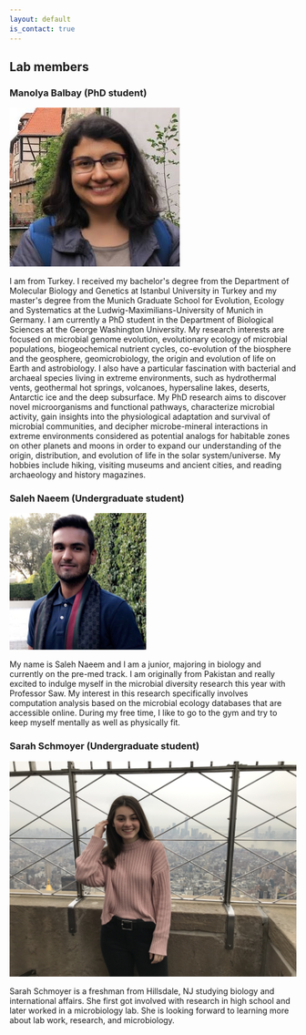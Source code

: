 ```yaml
---
layout: default
is_contact: true
---
```


## Lab members

### Manolya Balbay (PhD student)

<img class="profile-picture" src="images/manolya.jpg">

I am from Turkey. I received my bachelor's degree from the Department of Molecular Biology and Genetics at Istanbul University in Turkey and my master's degree from the Munich Graduate School for Evolution, Ecology and Systematics at the Ludwig-Maximilians-University of Munich in Germany. I am currently a PhD student in the Department of Biological Sciences at the George Washington University. My research interests are focused on microbial genome evolution, evolutionary ecology of microbial populations, biogeochemical nutrient cycles, co-evolution of the biosphere and the geosphere, geomicrobiology, the origin and evolution of life on Earth and astrobiology. I also have a particular fascination with bacterial and archaeal species living in extreme environments, such as hydrothermal vents, geothermal hot springs, volcanoes, hypersaline lakes, deserts, Antarctic ice and the deep subsurface. My PhD research aims to discover novel microorganisms and functional pathways, characterize microbial activity, gain insights into the physiological adaptation and survival of microbial communities, and decipher microbe-mineral interactions in extreme environments considered as potential analogs for habitable zones on other planets and moons in order to expand our understanding of the origin, distribution, and evolution of life in the solar system/universe. My hobbies include hiking, visiting museums and ancient cities, and reading archaeology and history magazines.

### Saleh Naeem (Undergraduate student)

<img class="profile-picture" src="images/saleh.png">

My name is Saleh Naeem and I am a junior, majoring in biology and currently on the pre-med track. I am originally from Pakistan and really excited to indulge myself in the microbial diversity research this year with Professor Saw. My interest in this research specifically involves computation analysis based on the microbial ecology databases that are accessible online.  During my free time, I like to go to the gym and try to keep myself mentally as well as physically fit. 

### Sarah Schmoyer (Undergraduate student)

<img class="profile-picture" src="images/sarah.jpg">

Sarah Schmoyer is a freshman from Hillsdale, NJ studying biology and international affairs. She first got involved with research in high school and later worked in a microbiology lab. She is looking forward to learning more about lab work, research, and microbiology.

